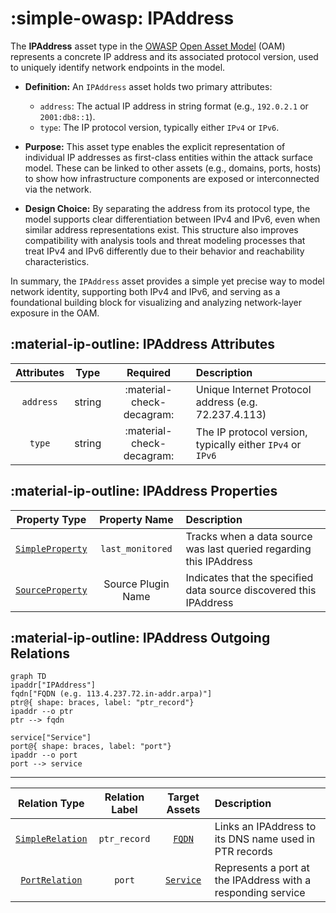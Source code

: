 # :simple-owasp: IPAddress

The **IPAddress** asset type in the [OWASP](https://owasp.org) [Open Asset Model](https://github.com/owasp-amass/open-asset-model) (OAM) represents a concrete IP address and its associated protocol version, used to uniquely identify network endpoints in the model.

- **Definition:** An `IPAddress` asset holds two primary attributes:
  - `address`: The actual IP address in string format (e.g., `192.0.2.1` or `2001:db8::1`).
  - `type`: The IP protocol version, typically either `IPv4` or `IPv6`.

- **Purpose:** This asset type enables the explicit representation of individual IP addresses as first-class entities within the attack surface model. These can be linked to other assets (e.g., domains, ports, hosts) to show how infrastructure components are exposed or interconnected via the network.

- **Design Choice:** By separating the address from its protocol type, the model supports clear differentiation between IPv4 and IPv6, even when similar address representations exist. This structure also improves compatibility with analysis tools and threat modeling processes that treat IPv4 and IPv6 differently due to their behavior and reachability characteristics.

In summary, the `IPAddress` asset provides a simple yet precise way to model network identity, supporting both IPv4 and IPv6, and serving as a foundational building block for visualizing and analyzing network-layer exposure in the OAM.

## :material-ip-outline: IPAddress Attributes

| Attributes       | Type      | Required   | Description  |
| :--------------: | :-------: | :--------: | :----------- |
| `address` | string | :material-check-decagram: | Unique Internet Protocol address (e.g. 72.237.4.113) |
| `type` | string | :material-check-decagram: | The IP protocol version, typically either `IPv4` or `IPv6` |

## :material-ip-outline: IPAddress Properties

| Property Type       | Property Name       | Description   |
| :-----------------: | :-----------------: | :------------ |
| [`SimpleProperty`](../properties/simple_property.md) | `last_monitored` | Tracks when a data source was last queried regarding this IPAddress |
| [`SourceProperty`](../properties/source_property.md) | Source Plugin Name | Indicates that the specified data source discovered this IPAddress |

## :material-ip-outline: IPAddress Outgoing Relations

```mermaid
graph TD
ipaddr["IPAddress"]
fqdn["FQDN (e.g. 113.4.237.72.in-addr.arpa)"]
ptr@{ shape: braces, label: "ptr_record"}
ipaddr --o ptr
ptr --> fqdn

service["Service"]
port@{ shape: braces, label: "port"}
ipaddr --o port
port --> service
```

---

| Relation Type       | Relation Label     | Target Assets    | Description   |
| :-----------------: | :----------------: | :--------------: | :------------ |
| [`SimpleRelation`](../relations/simple_relation.md) | `ptr_record` | [`FQDN`](#fqdn) | Links an IPAddress to its DNS name used in PTR records |
| [`PortRelation`](../relations/port_relation.md) | `port` | [`Service`](#service) | Represents a port at the IPAddress with a responding service |
